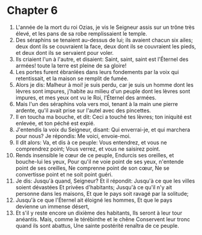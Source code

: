 # Chapter 6

1. L'année de la mort du roi Ozias, je vis le Seigneur assis sur un trône très élevé, et les pans de sa robe remplissaient le temple.
2. Des séraphins se tenaient au-dessus de lui; ils avaient chacun six ailes; deux dont ils se couvraient la face, deux dont ils se couvraient les pieds, et deux dont ils se servaient pour voler.
3. Ils criaient l'un à l'autre, et disaient: Saint, saint, saint est l'Éternel des armées! toute la terre est pleine de sa gloire!
4. Les portes furent ébranlées dans leurs fondements par la voix qui retentissait, et la maison se remplit de fumée.
5. Alors je dis: Malheur à moi! je suis perdu, car je suis un homme dont les lèvres sont impures, j'habite au milieu d'un peuple dont les lèvres sont impures, et mes yeux ont vu le Roi, l'Éternel des armées.
6. Mais l'un des séraphins vola vers moi, tenant à la main une pierre ardente, qu'il avait prise sur l'autel avec des pincettes.
7. Il en toucha ma bouche, et dit: Ceci a touché tes lèvres; ton iniquité est enlevée, et ton péché est expié.
8. J'entendis la voix du Seigneur, disant: Qui enverrai-je, et qui marchera pour nous? Je répondis: Me voici, envoie-moi.
9. Il dit alors: Va, et dis à ce peuple: Vous entendrez, et vous ne comprendrez point; Vous verrez, et vous ne saisirez point.
10. Rends insensible le cœur de ce peuple, Endurcis ses oreilles, et bouche-lui les yeux, Pour qu'il ne voie point de ses yeux, n'entende point de ses oreilles, Ne comprenne point de son cœur, Ne se convertisse point et ne soit point guéri.
11. Je dis: Jusqu'à quand, Seigneur? Et il répondit: Jusqu'à ce que les villes soient dévastées Et privées d'habitants; Jusqu'à ce qu'il n'y ait personne dans les maisons, Et que le pays soit ravagé par la solitude;
12. Jusqu'à ce que l'Éternel ait éloigné les hommes, Et que le pays devienne un immense désert,
13. Et s'il y reste encore un dixième des habitants, Ils seront à leur tour anéantis. Mais, comme le térébinthe et le chêne Conservent leur tronc quand ils sont abattus, Une sainte postérité renaîtra de ce peuple.

